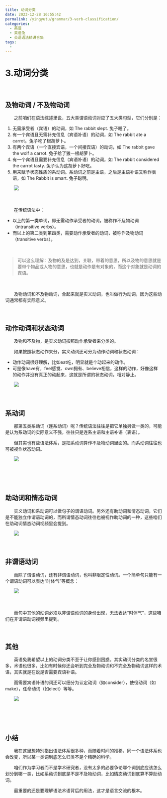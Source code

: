 ```yaml
---
title: 动词分类
date: 2023-12-28 16:55:42
permalink: /yingyutu/grammar/3-verb-classification/
categories:
  - 英语
  - 英语兔
  - 英语语法精讲合集
tags:
  - 
---
```

# 3.动词分类

　　‍

## 及物动词 / 不及物动词

　　‍之前咱们在语法综述里说，五大类谓语动词对应了五大类句型，它们分别是‍‍：

1. 无需承受者（宾语）的动词，如 The rabbit slept. 兔子睡了。‍‍
2. 有一个宾语且无需补充信息（宾语补语）的动词，如 The rabbit ate a carrot。‍‍兔子吃了根胡萝卜。
3. 有两个宾语（一个直接宾语，一个间接宾语‍‍）的动词，如 The rabbit gave the wolf a carrot. 兔子给了狼一根胡萝卜。‍‍
4. 有一个宾语且需要补充信息（宾语补语）的动词，如‍‍ The rabbit considered the carrot tasty. 兔子认为这胡萝卜好吃。
5. 用来赋予状态性质的系动词。系动词之前是主语，之后是主语补语又称作‍‍表语，如 The Rabbit is smart. 兔子聪明。

　　![](https://image.peterjxl.com/blog/image-20231219161509-yc5oww4.png)

　　‍

　　在传统语法中‍‍：

* 以上的第一类单词，即无需动作承受者的动词，被称作不及物动词（intransitive verbs）。‍‍
* 而以上的第二类到第四类，需要动作承受者的动词，被称作及物动词（transitive verbs）。‍‍

　　‍

> 可以这么理解：及物的及是达到，关联，带着的意思，‍‍所以及物的意思就是要带个物品或人物的意思，也就是动作是有对象的，而这个对象就是动词的宾语。

　　‍

　　及物动词和不及物动词，合起来就是‍‍实义动词，也叫做行为动词，因为这些动词通常都有实际意义。

　　‍

## 动作动词和状态动词

　　及物和不及物，是实义动词按照动作承受者来分类的。‍‍

　　如果按照状态动作来分，实义动词还可分为动作动词和状态动词：

* 动作动词很好理解，‍‍比如eat吃，明显就是个动起来的动作。
* 可是像have有，feel感觉、own拥有、believe相信，这样的动作，‍‍好像这样的动作并没有真正的动起来，这就是所谓的状态动词，相对静止。‍‍

　　![](https://image.peterjxl.com/blog/image-20231219161759-pb0xlhl.png)

　　‍

## 系动词

　　那第五类系动词（连系动词）呢？传统语法往往是把它单独另做一类的，‍‍可能是认为系动词的实际意义不强，往往只是连系主语和主语补语（表语）。‍‍

　　但其实也有些语法体系，是把系动词算作不及物动词里面的。而系动词往往也可被视作状态动词。

　　![](https://image.peterjxl.com/blog/image-20231219161916-r8yquju.png)

　　‍

　　‍

## 助动词和情态动词

　　实义动词和系动词可以做句子的谓语动词。‍‍另外还有助动词和情态动词，它们是不能独立作谓语动词的，‍‍而所谓情态动词往往也被视作助动词的一种，这些咱们在助动词情态动词视频里会提到。

　　![](https://image.peterjxl.com/blog/image-20231219164207-g09vkdd.png)

　　‍

## 非谓语动词

　　而除了谓语动词，还有非谓语动词，也叫非限定性动词。‍‍一个简单句只能有一个谓语动词可以表达“时体气”等概念：

　　![](https://image.peterjxl.com/blog/image-20231219164420-699atyr.png)

　　‍

　　而句中其他的动词必须以非谓语动词的身份出现，‍‍无法表达“时体气”，这些咱们在非谓语动词视频里提到。

　　‍

## 其他

　　英语兔我希望以上的动词分类不至于让你感到困惑。其实动词分类的名堂很多，‍‍术语也很多，比如有时候你还会听到完全及物动词和不完全及物动词这样的术语，‍‍其实就是在说是否需要宾语补语。

　　而需要宾语补语的词还可以细分为‍‍认定动词（如consider），使役动词（如make），任命动词‍‍（如elect）等等。‍‍

　　![](https://image.peterjxl.com/blog/image-20231219164644-64w8vyl.png)

　　‍

　　‍

## 小结

　　我在这里想特别指出语法体系很多种，而随着时间的推移，同一个语法体系也会改变，‍‍所以某一类词到底怎么归类不是个精确的科学。

　　咱们作为学习者而不是学术研究者，‍‍没有太多的必要争论哪个词到底应该怎么划分到哪一类，比如系动词到底是不是不及物动词，‍‍比如情态动词到底算不算助动词。

　　最重要的‍‍还是要理解语法术语背后的用法，这才是语言交流的根本。‍

　　‍
